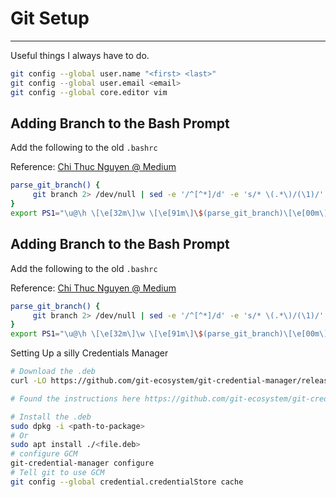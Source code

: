 # Git Setup
---
Useful things I always have to do.

```bash
git config --global user.name "<first> <last>"
git config --global user.email <email>
git config --global core.editor vim
```
## Adding Branch to the Bash Prompt
Add the following to the old `.bashrc`

Reference: [Chi Thuc Nguyen @ Medium](https://thucnc.medium.com/how-to-show-current-git-branch-with-colors-in-bash-prompt-380d05a24745)

```bash
parse_git_branch() {
     git branch 2> /dev/null | sed -e '/^[^*]/d' -e 's/* \(.*\)/(\1)/'
}
export PS1="\u@\h \[\e[32m\]\w \[\e[91m\]\$(parse_git_branch)\[\e[00m\]$ "
```
## Adding Branch to the Bash Prompt
Add the following to the old `.bashrc`

Reference: [Chi Thuc Nguyen @ Medium](https://thucnc.medium.com/how-to-show-current-git-branch-with-colors-in-bash-prompt-380d05a24745)

```bash
parse_git_branch() {
     git branch 2> /dev/null | sed -e '/^[^*]/d' -e 's/* \(.*\)/(\1)/'
}
export PS1="\u@\h \[\e[32m\]\w \[\e[91m\]\$(parse_git_branch)\[\e[00m\]$ "
```
Setting Up a silly Credentials Manager
```bash
# Download the .deb
curl -LO https://github.com/git-ecosystem/git-credential-manager/releases/download/v2.1.2/gcm-linux_amd64.2.1.2.deb

# Found the instructions here https://github.com/git-ecosystem/git-credential-manager/blob/release/docs/install.md

# Install the .deb
sudo dpkg -i <path-to-package>
# Or
sudo apt install ./<file.deb>
# configure GCM
git-credential-manager configure
# Tell git to use GCM
git config --global credential.credentialStore cache
```
